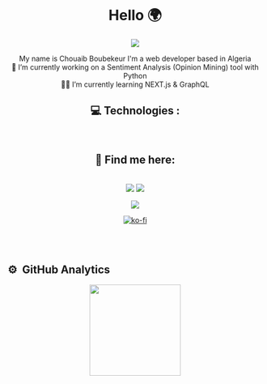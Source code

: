 
<!--
**thbob2/thbob2** is a ✨ _special_ ✨ repository because its `README.md` (this file) appears on your GitHub profile.

Here are some ideas to get you started:

- 🔭 I’m currently working on ...
- 🌱 I’m currently learning ...
- 👯 I’m looking to collaborate on ...
- 🤔 I’m looking for help with ...
- 💬 Ask me about ...
- 📫 How to reach me: ...
- 😄 Pronouns: ...
- ⚡ Fun fact: ...
-->

<link rel="stylesheet" href="https://cdn.jsdelivr.net/gh/devicons/devicon@v2.14.0/devicon.min.css"> 


<br>
<h1 align="center">Hello  🌍 </h1>

<div align="center" style="display: inline_block">

![](https://camo.githubusercontent.com/992babdffd8c74a1502de375fbdf7e4d54773242/68747470733a2f2f6d656469612e67697068792e636f6d2f6d656469612f53576f536b4e36447854737a71494b4571762f67697068792e676966)
</div>

 <p align="center"> 
  My name is Chouaib Boubekeur I'm a web developer based in Algeria
  <br>
  🔭 I’m currently working on a Sentiment Analysis (Opinion Mining) tool with Python
  <br>
  👨‍🚀 I’m currently learning NEXT.js & GraphQL

  </p>
  <h2 align="center">💻 Technologies :</h2>
</p>
<div align="center" style="display: inline_block" >
  <i style="font-size:40px; background-color:yellow; border-radius:50% " class="devicon-linux-plain colored"></i>
  <i style="font-size:40px" class="devicon-bash-plain"></i>
  <i style="font-size:40px" class="devicon-git-plain colored"></i>
  <i style="font-size:40px" class="devicon-vim-plain  colored"></i>
  <i style="font-size:40px" class="devicon-vscode-plain colored"></i>
  <i style="font-size:40px" class="devicon-html5-plain colored"></i>
  <i style="font-size:40px" class="devicon-css3-plain colored"></i>
  <i style="font-size:40px" class="devicon-bootstrap-plain colored"></i>
  <i style="font-size:40px" class="devicon-sass-original colored"></i>
  <i style="font-size:40px; border-radius:50%;" class="devicon-javascript-plain colored"></i>
  <i style="font-size:40px" class="devicon-nodejs-plain colored"></i>
  <i style="font-size:40px" class="devicon-npm-original-wordmark colored"></i>
  <i style="font-size:40px" class="devicon-yarn-plain colored"></i>
  <i style="font-size:40px" class="devicon-react-original colored"></i>
  <i style="font-size:40px" class="devicon-docker-plain colored"></i>
  <i style="font-size:40px" class="devicon-laravel-plain colored"></i>
  <i style="font-size:40px" class="devicon-php-plain colored"></i>
  <i style="font-size:40px" class="devicon-python-plain colored"></i>
  <i style="font-size:50px" class="devicon-django-line-wordmark colored"></i>
  <i style="font-size:50px" class="devicon-mysql-plain-wordmark colored"></i>
  <i style="font-size:50px" class="devicon-mongodb-plain-wordmark colored"></i>
  <i style="font-size:50px" class="devicon-neo4j-plain-wordmark colored"></i>
  <i style="font-size:40px" class="devicon-markdown-original"></i>

</div>
<br>
<div align="center">

<h2>💬 Find me here:</h2>
<br>
<div style="display: inline_block" align="center">
<a href="https://www.linkedin.com/in/chouaib-boubekeur/" target="_blank"><img src="https://img.shields.io/badge/-Chouaib%20Boubekeur%20-0077B5?style=flat&logo=Linkedin&logoColor=white"/></a>
<a href="https://instagram.com/itsboeplz" target="_blank"><img src="https://img.shields.io/badge/-@itsboeplz-E4405F?style=flat&logo=Instagram&logoColor=white"/></a>

<a href="https://www.facebook.com/chouaib.bob2" target="_blank"><img src="https://img.shields.io/badge/-Chouaib%20Boubekeur%20-0077B?style=flat&logo=Facebook&logoColor=white"/></a>

[![ko-fi](https://ko-fi.com/img/githubbutton_sm.svg)](https://ko-fi.com/I3I36PBDD)

</div>
</div>
 


<br>

<br>
<h2>⚙️ &nbsp;GitHub Analytics</h2>

<p align="center">
<a href="https://github.com/thbob2">
  <img height="180em" src="https://github-readme-stats-eight-theta.vercel.app/api?username=thbob2&show_icons=true&theme=algolia&include_all_commits=true&count_private=true"/>
  
</a>
</p>
 
 
 
 [linkedin]: https://www.linkedin.com/in/chouaib-boubekeur/
 [facebook]: https://www.facebook.com/chouaib.bob2/
 [instagram]: https://www.instagram.com/itsboeplz/
 [behance]: https://www.behance.net/itsboe
